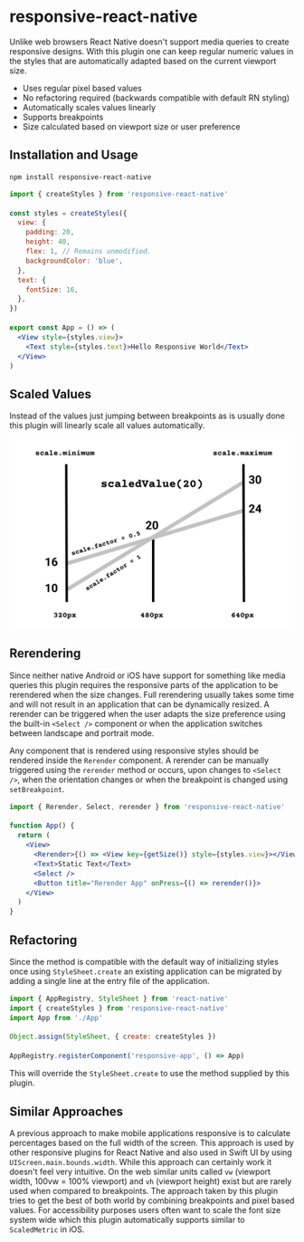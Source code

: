 # responsive-react-native

Unlike web browsers React Native doesn't support media queries to create responsive designs. With this plugin one can keep regular numeric values in the styles that are automatically adapted based on the current viewport size.

- Uses regular pixel based values
- No refactoring required (backwards compatible with default RN styling)
- Automatically scales values linearly
- Supports breakpoints
- Size calculated based on viewport size or user preference

## Installation and Usage

```
npm install responsive-react-native
```

```jsx
import { createStyles } from 'responsive-react-native'

const styles = createStyles({
  view: {
    padding: 20,
    height: 40,
    flex: 1, // Remains unmodified.
    backgroundColor: 'blue',
  },
  text: {
    fontSize: 16,
  },
})

export const App = () => (
  <View style={styles.view}>
    <Text style={styles.text}>Hello Responsive World</Text>
  </View>
)
```

## Scaled Values

Instead of the values just jumping between breakpoints as is usually done this plugin will linearly scale all values automatically.

<p align="center">
  <img src="https://raw.githubusercontent.com/tobua/responsive-react-native/main/scale.svg?sanitize=true" alt="Scaled values">
</p>

## Rerendering

Since neither native Android or iOS have support for something like media queries this plugin requires the responsive parts of the application to be rerendered when the size changes. Full rerendering usually takes some time and will not result in an application that can be dynamically resized. A rerender can be triggered when the user adapts the size preference using the built-in `<Select />` component or when the application switches between landscape and portrait mode.

Any component that is rendered using responsive styles should be rendered inside the `Rerender` component. A rerender can be manually triggered using the `rerender` method or occurs, upon changes to `<Select />`, when the orientation changes or when the breakpoint is changed using `setBreakpoint`.

```jsx
import { Rerender, Select, rerender } from 'responsive-react-native'

function App() {
  return (
    <View>
      <Rerender>{() => <View key={getSize()} style={styles.view}></View>}</Rerender>
      <Text>Static Text</Text>
      <Select />
      <Button title="Rerender App" onPress={() => rerender()}>
    </View>
  )
}
```

## Refactoring

Since the method is compatible with the default way of initializing styles once using `StyleSheet.create` an existing application can be migrated by adding a single line at the entry file of the application.

```js
import { AppRegistry, StyleSheet } from 'react-native'
import { createStyles } from 'responsive-react-native'
import App from './App'

Object.assign(StyleSheet, { create: createStyles })

AppRegistry.registerComponent('responsive-app', () => App)
```

This will override the `StyleSheet.create` to use the method supplied by this plugin.

## Similar Approaches

A previous approach to make mobile applications responsive is to calculate percentages based on the full width of the screen. This approach is used by other responsive plugins for React Native and also used in Swift UI by using `UIScreen.main.bounds.width`. While this approach can certainly work it doesn't feel very intuitive. On the web similar units called `vw` (viewport width, 100vw = 100% viewport) and `vh` (viewport height) exist but are rarely used when compared to breakpoints. The approach taken by this plugin tries to get the best of both world by combining breakpoints and pixel based values. For accessibility purposes users often want to scale the font size system wide which this plugin automatically supports similar to `ScaledMetric` in iOS.
